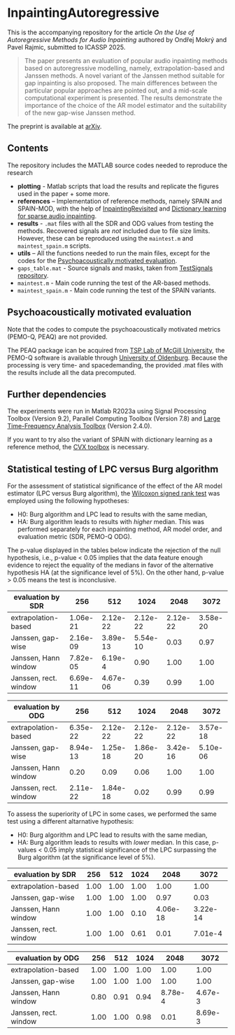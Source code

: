 # InpaintingAutoregressive

This is the accompanying repository for the article *On the Use of Autoregressive Methods for Audio Inpainting* authored by Ondřej Mokrý and Pavel Rajmic, submitted to ICASSP 2025.

> The paper presents an evaluation of popular audio inpainting methods based on autoregressive modelling, namely, extrapolation-based and Janssen methods. A novel variant of the Janssen method suitable for gap inpainting is also proposed. The main differences between the particular popular approaches are pointed out, and a mid-scale computational experiment is presented. The results demonstrate the importance of the choice of the AR model estimator and the suitability of the new gap-wise Janssen method.

The preprint is available at [arXiv](http://arxiv.org/abs/2403.04433).

## Contents

The repository includes the MATLAB source codes needed to reproduce the research

- **plotting** - Matlab scripts that load the results and replicate the figures used in the paper + some more.
- **references** – Implementation of reference methods, namely SPAIN and SPAIN-MOD, with the help of [InpaintingRevisited](https://github.com/ondrejmokry/InpaintingRevisited) and [Dictionary learning for sparse audio inpainting](https://www.oeaw.ac.at/isf/forschung/fachbereiche-teams/mathematik/dictionary-learning-for-sparse-audio-inpainting).
- **results** - `.mat` files with all the SDR and ODG values from testing the methods. Recovered signals are *not* included due to file size limits. However, these can be reproduced using the `maintest.m` and `maintest_spain.m` scripts.
- **utils** – All the functions needed to run the main files, except for the codes for the [Psychoacoustically motivated evaluation](#psychoacoustically-motivated-evaluation).
- `gaps_table.mat` - Source signals and masks, taken from [TestSignals repository](https://github.com/ondrejmokry/TestSignals).
- `maintest.m` - Main code running the test of the AR-based methods.
- `maintest_spain.m` - Main code running the test of the SPAIN variants.

## Psychoacoustically motivated evaluation

Note that the codes to compute the psychoacoustically motivated metrics (PEMO-Q, PEAQ) are not provided.

The PEAQ package ican be acquired from [TSP Lab of McGill University](http://www-mmsp.ece.mcgill.ca/Documents/Software/), the PEMO-Q software is available through [University of Oldenburg](https://uol.de/en/mediphysics/downloads/pemo-q). Because the processing is very time- and spacedemanding, the provided .mat files with the results include all the data precomputed.

## Further dependencies

The experiments were run in Matlab R2023a using Signal Processing Toolbox (Version 9.2), Parallel Computing Toolbox (Version 7.8) and [Large Time-Frequency Analysis Toolbox](http://ltfat.org/) (Version 2.4.0).

If you want to try also the variant of SPAIN with dictionary learning as a reference method, the [CVX toolbox](http://cvxr.com/cvx/) is necessary.

## Statistical testing of LPC versus Burg algorithm

For the assessment of statistical significance of the effect of the AR model estimator (LPC versus Burg algorithm), the [Wilcoxon signed rank test](https://www.mathworks.com/help/stats/signrank.html) was employed using the following hypotheses:
- H0: Burg algorithm and LPC lead to results with the same median,
- HA: Burg algorithm leads to results with *higher* median.
This was performed separately for each inpainting method, AR model order, and evaluation metric (SDR, PEMO-Q ODG).

The p-value displayed in the tables below indicate the rejection of the null hypothesis, i.e., p-value < 0.05 implies that the data feature enough evidence to reject the equality of the medians in favor of the alternative hypothesis HA (at the significance level of 5%). On the other hand, p-value > 0.05 means the test is inconclusive.

| evaluation by SDR     | 256      | 512      | 1024     | 2048     | 3072     |
|-----------------------|----------|----------|----------|----------|----------|
| extrapolation-based   | 1.06e-21 | 2.12e-22 | 2.12e-22 | 2.12e-22 | 3.58e-20 |
| Janssen, gap-wise     | 2.16e-09 | 3.89e-13 | 5.54e-10 | 0.03     | 0.97     |
| Janssen, Hann window  | 7.82e-05 | 6.19e-4  | 0.90     | 1.00     | 1.00     |
| Janssen, rect. window | 6.69e-11 | 4.67e-06 | 0.39     | 0.99     | 1.00     |

| evaluation by ODG     | 256      | 512      | 1024     | 2048     | 3072     |
|-----------------------|----------|----------|----------|----------|----------|
| extrapolation-based   | 6.35e-22 | 2.12e-22 | 2.12e-22 | 2.12e-22 | 3.57e-18 |
| Janssen, gap-wise     | 8.94e-13 | 1.25e-18 | 1.86e-20 | 3.42e-16 | 5.10e-06 |
| Janssen, Hann window  | 0.20     | 0.09     | 0.06     | 1.00     | 1.00     |
| Janssen, rect. window | 2.11e-22 | 1.84e-18 | 0.02     | 0.99     | 0.99     |



To assess the superiority of LPC in some cases, we performed the same test using a different altarnative hypothesis:
- H0: Burg algorithm and LPC lead to results with the same median,
- HA: Burg algorithm leads to results with *lower* median.
In this case, p-values < 0.05 imply statistical significance of the LPC surpassing the Burg algorithm (at the significance level of 5%).

| evaluation by SDR     | 256  | 512  | 1024 | 2048     | 3072     |
|-----------------------|------|------|------|----------|----------|
| extrapolation-based   | 1.00 | 1.00 | 1.00 | 1.00     | 1.00     |
| Janssen, gap-wise     | 1.00 | 1.00 | 1.00 | 0.97     | 0.03     |
| Janssen, Hann window  | 1.00 | 1.00 | 0.10 | 4.06e-18 | 3.22e-14 |
| Janssen, rect. window | 1.00 | 1.00 | 0.61 | 0.01     | 7.01e-4  |

| evaluation by ODG     | 256  | 512  | 1024 | 2048    | 3072    |
|-----------------------|------|------|------|---------|---------|
| extrapolation-based   | 1.00 | 1.00 | 1.00 | 1.00    | 1.00    |
| Janssen, gap-wise     | 1.00 | 1.00 | 1.00 | 1.00    | 1.00    |
| Janssen, Hann window  | 0.80 | 0.91 | 0.94 | 8.78e-4 | 4.67e-3 |
| Janssen, rect. window | 1.00 | 1.00 | 0.98 | 0.01    | 8.69e-3 |
